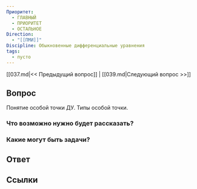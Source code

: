 ```yaml
---
Приоритет:
  - ГЛАВНЫЙ
  - ПРИОРИТЕТ
  - ОСТАЛЬНОЕ
Direction:
  - "[[ПМИ]]" 
Discipline: Обыкновенные дифференциальные уравнения 
tags:
  - пусто
---
```

[[037.md|<< Предыдущий вопрос]] | [[039.md|Следующий вопрос >>]]
## Вопрос

Понятие особой точки ДУ. Типы особой точки.

### Что возможно нужно будет рассказать?

### Какие могут быть задачи?

## Ответ

## Ссылки
